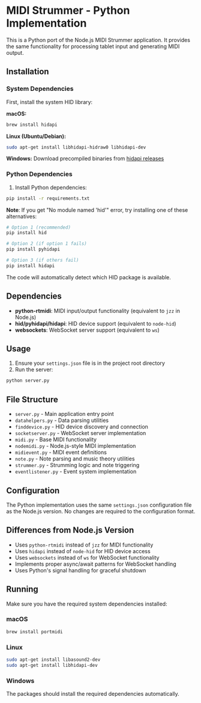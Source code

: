 # MIDI Strummer - Python Implementation

This is a Python port of the Node.js MIDI Strummer application. It provides the same functionality for processing tablet input and generating MIDI output.

## Installation

### System Dependencies

First, install the system HID library:

**macOS:**
```bash
brew install hidapi
```

**Linux (Ubuntu/Debian):**
```bash
sudo apt-get install libhidapi-hidraw0 libhidapi-dev
```

**Windows:**
Download precompiled binaries from [hidapi releases](https://github.com/libusb/hidapi/releases)

### Python Dependencies

1. Install Python dependencies:
```bash
pip install -r requirements.txt
```

**Note**: If you get "No module named 'hid'" error, try installing one of these alternatives:
```bash
# Option 1 (recommended)
pip install hid

# Option 2 (if option 1 fails)
pip install pyhidapi

# Option 3 (if others fail)
pip install hidapi
```

The code will automatically detect which HID package is available.

## Dependencies

- **python-rtmidi**: MIDI input/output functionality (equivalent to `jzz` in Node.js)
- **hid/pyhidapi/hidapi**: HID device support (equivalent to `node-hid`)
- **websockets**: WebSocket server support (equivalent to `ws`)

## Usage

1. Ensure your `settings.json` file is in the project root directory
2. Run the server:
```bash
python server.py
```

## File Structure

- `server.py` - Main application entry point
- `datahelpers.py` - Data parsing utilities
- `finddevice.py` - HID device discovery and connection
- `socketserver.py` - WebSocket server implementation
- `midi.py` - Base MIDI functionality
- `nodemidi.py` - Node.js-style MIDI implementation
- `midievent.py` - MIDI event definitions
- `note.py` - Note parsing and music theory utilities
- `strummer.py` - Strumming logic and note triggering
- `eventlistener.py` - Event system implementation

## Configuration

The Python implementation uses the same `settings.json` configuration file as the Node.js version. No changes are required to the configuration format.

## Differences from Node.js Version

- Uses `python-rtmidi` instead of `jzz` for MIDI functionality
- Uses `hidapi` instead of `node-hid` for HID device access
- Uses `websockets` instead of `ws` for WebSocket functionality
- Implements proper async/await patterns for WebSocket handling
- Uses Python's signal handling for graceful shutdown

## Running

Make sure you have the required system dependencies installed:

### macOS
```bash
brew install portmidi
```

### Linux
```bash
sudo apt-get install libasound2-dev
sudo apt-get install libhidapi-dev
```

### Windows
The packages should install the required dependencies automatically.


